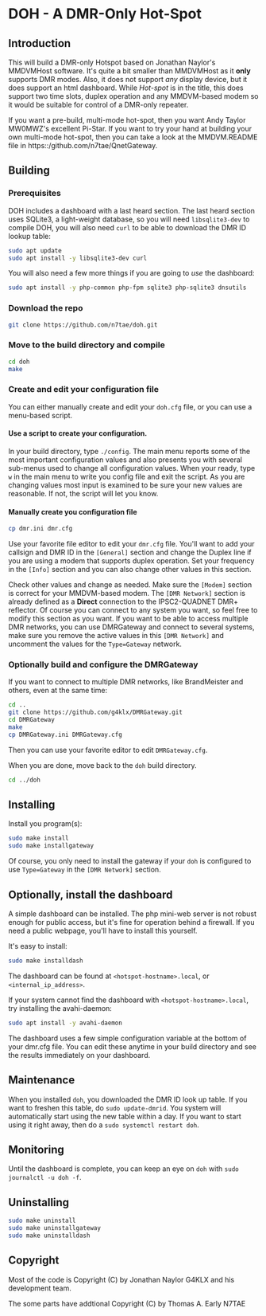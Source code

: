 # DOH - A DMR-Only Hot-Spot

## Introduction

This will build a DMR-only Hotspot based on Jonathan Naylor's MMDVMHost software. It's quite a bit smaller than MMDVMHost as it **only** supports DMR modes. Also, it does not support *any* display device, but it does support an html dashboard. While *Hot-spot* is in the title, this does support two time slots, duplex operation and any MMDVM-based modem so it would be suitable for control of a DMR-only repeater.

If you want a pre-build, multi-mode hot-spot, then you want Andy Taylor MW0MWZ's excellent Pi-Star. If you want to try your hand at building your own multi-mode hot-spot, then you can take a look at the MMDVM.README file in https::/github.com/n7tae/QnetGateway.

## Building

### Prerequisites

DOH includes a dashboard with a last heard section. The last heard section uses SQLite3, a light-weight database, so you will need `libsqlite3-dev` to compile DOH, you will also need `curl` to be able to download the DMR ID lookup table:

```bash
sudo apt update
sudo apt install -y libsqlite3-dev curl
```

You will also need a few more things if you are going to *use* the dashboard:

```bash
sudo apt install -y php-common php-fpm sqlite3 php-sqlite3 dnsutils
```

### Download the repo

```bash
git clone https://github.com/n7tae/doh.git
```

### Move to the build directory and compile

```bash
cd doh
make
```

### Create and edit your configuration file

You can either manually create and edit your `doh.cfg` file, or you can use a menu-based script.

#### Use a script to create your configuration.

In your build directory, type `./config`. The main menu reports some of the most important configuration values and also presents you with several sub-menus used to change all configuration values. When your ready, type `w` in the main menu to write you config file and exit the script. As you are changing values most input is examined to be sure your new values are reasonable. If not, the script will let you know.

#### Manually create you configuration file

```bash
cp dmr.ini dmr.cfg
```

Use your favorite file editor to edit your `dmr.cfg` file. You'll want to add your callsign and DMR ID in the `[General]` section and change the Duplex line if you are using a modem that supports duplex operation. Set your frequency in the `[Info]` section and you can also change other values in this section.

Check other values and change as needed. Make sure the `[Modem]` section is correct for your MMDVM-based modem. The `[DMR Network]` section is already defined as a **Direct** connection to the IPSC2-QUADNET DMR+ reflector. Of course you can connect to any system you want, so feel free to modify this section as you want. If you want to be able to access multiple DMR networks, you can use DMRGateway and connect to several systems, make sure you remove the active values in this `[DMR Network]` and uncomment the values for the `Type=Gateway` network.

### Optionally build and configure the DMRGateway

If you want to connect to multiple DMR networks, like BrandMeister and others, even at the same time:

```bash
cd ..
git clone https://github.com/g4klx/DMRGateway.git
cd DMRGateway
make
cp DMRGateway.ini DMRGateway.cfg
```

Then you can use your favorite editor to edit `DMRGateway.cfg`.

When you are done, move back to the `doh` build directory.

```bash
cd ../doh
```

## Installing

Install you program(s):

```bash
sudo make install
sudo make installgateway
```

Of course, you only need to install the gateway if your `doh` is configured to use `Type=Gateway` in the `[DMR Network]` section.

## Optionally, install the dashboard

A simple dashboard can be installed. The php mini-web server is not robust enough for public access, but it's fine for operation behind a firewall. If you need a public webpage, you'll have to install this yourself.

It's easy to install:

```bash
sudo make installdash
```

The dashboard can be found at `<hotspot-hostname>.local`, or `<internal_ip_address>`.

If your system cannot find the dashboard with `<hotspot-hostname>.local`, try installing the avahi-daemon:

```bash
sudo apt install -y avahi-daemon
```

The dashboard uses a few simple configuration variable at the bottom of your dmr.cfg file. You can edit these anytime in your build directory and see the results immediately on your dashboard.

## Maintenance

When you installed `doh`, you downloaded the DMR ID look up table. If you want to freshen this table, do `sudo update-dmrid`. You system will automatically start using the new table within a day. If you want to start using it right away, then do a `sudo systemctl restart doh`.

## Monitoring

Until the dashboard is complete, you can keep an eye on `doh` with `sudo journalctl -u doh -f`.

## Uninstalling

```bash
sudo make uninstall
sudo make uninstallgateway
sudo make uninstalldash
```

## Copyright

Most of the code is Copyright (C) by Jonathan Naylor G4KLX and his development team.

The some parts have addtional Copyright (C) by Thomas A. Early N7TAE
